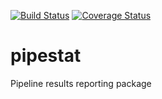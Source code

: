 [![Build Status](https://travis-ci.com/pepkit/pipestat.svg?branch=master)](https://travis-ci.com/pepkit/pipestat)
[![Coverage Status](https://coveralls.io/repos/github/pepkit/pipestat/badge.svg?branch=master)](https://coveralls.io/github/pepkit/pipestat?branch=master)
# pipestat
Pipeline results reporting package
